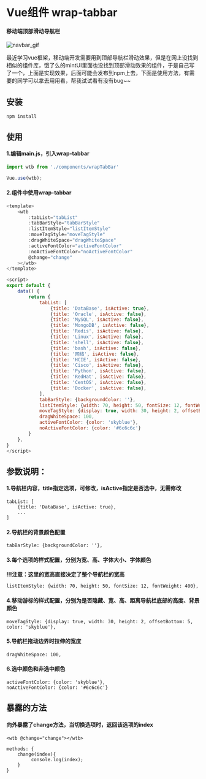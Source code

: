 # Vue组件 wrap-tabbar
#### 移动端顶部滑动导航栏
![navbar_gif](https://raw.githubusercontent.com/lyucan01/wrap-tabbar/master/tabbar.gif)

最近学习vue框架，移动端开发需要用到顶部导航栏滑动效果，但是在网上没找到相似的组件库，饿了么的mintUI里面也没找到顶部滑动效果的组件，于是自己写了一个，上面是实现效果，后面可能会发布到npm上去，下面是使用方法，有需要的同学可以拿去用用看，帮我试试看有没有bug~~

## 安装
```
npm install 
```

## 使用
#### 1.编辑main.js，引入wrap-tabbar
```javascript
import wtb from './components/wrapTabBar'

Vue.use(wtb);
```

#### 2.组件中使用wrap-tabbar
```javascript
<template>
    <wtb
        :tabList="tabList"
        :tabBarStyle="tabBarStyle"
        :listItemStyle="listItemStyle"
        :moveTagStyle="moveTagStyle"
        :dragWhiteSpace="dragWhiteSpace"
        :activeFontColor="activeFontColor"
        :noActiveFontColor="noActiveFontColor"
        @change="change"
    ></wtb>
</template>

<script>
export default {
    data() {
        return {
            tabList: [
                {title: 'DataBase', isActive: true},
                {title: 'Oracle', isActive: false},
                {title: 'MySQL', isActive: false},
                {title: 'MongoDB', isActive: false},
                {title: 'Redis', isActive: false},
                {title: 'Linux', isActive: false},
                {title: 'shell', isActive: false},
                {title: 'bash', isActive: false},
                {title: '网络', isActive: false},
                {title: 'HCIE', isActive: false},
                {title: 'Cisco', isActive: false},
                {title: 'Python', isActive: false},
                {title: 'RedHat', isActive: false},
                {title: 'CentOS', isActive: false},
                {title: 'Docker', isActive: false},
            ],
            tabBarStyle: {backgroundColor: ''},
            listItemStyle: {width: 70, height: 50, fontSize: 12, fontWeight: 400},
            moveTagStyle: {display: true, width: 30, height: 2, offsetBottom: 5, color: 'skyblue'},
            dragWhiteSpace: 100,
            activeFontColor: {color: 'skyblue'},
            noActiveFontColor: {color: '#6c6c6c'}
        }
    },
}
</script>
```

## 参数说明：
#### 1.导航栏内容，title指定选项，可修改，isActive指定是否选中，无需修改
```text
tabList: [
    {title: 'DataBase', isActive: true},
    ...
]
```

#### 2.导航栏的背景颜色配置
```text
tabBarStyle: {backgroundColor: ''},
```

#### 3.每个选项的样式配置，分别为宽、高、字体大小、字体颜色
**!!!注意：这里的宽高直接决定了整个导航栏的宽高**
```text
listItemStyle: {width: 70, height: 50, fontSize: 12, fontWeight: 400},
```

#### 4.移动游标的样式配置，分别为是否隐藏、宽、高、距离导航栏底部的高度、背景颜色
```text
moveTagStyle: {display: true, width: 30, height: 2, offsetBottom: 5, color: 'skyblue'},
```

#### 5.导航栏拖动边界时拉伸的宽度
```text
dragWhiteSpace: 100,
```

#### 6.选中颜色和非选中颜色
```text
activeFontColor: {color: 'skyblue'},
noActiveFontColor: {color: '#6c6c6c'}
```

## 暴露的方法
#### 向外暴露了change方法，当切换选项时，返回该选项的index
```text
<wtb @change="change"></wtb>

methods: {
    change(index){
         console.log(index);
    }
}
```
